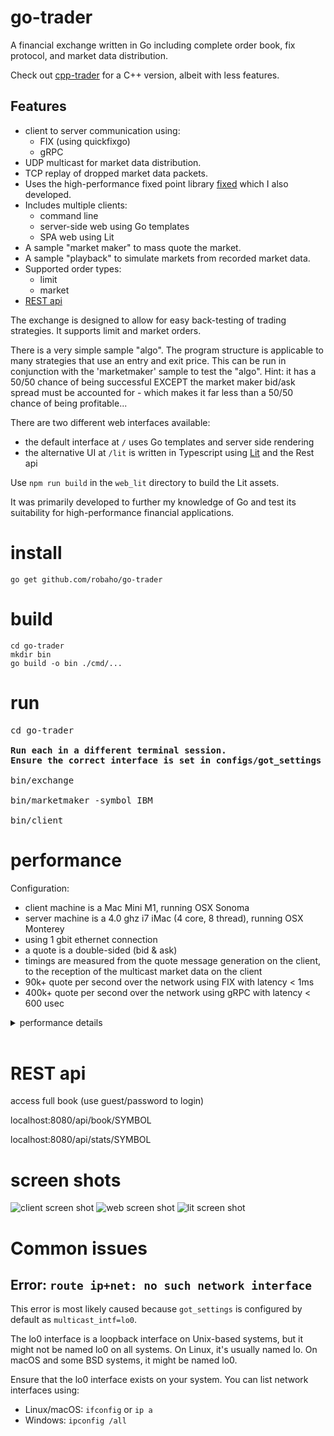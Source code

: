 # go-trader

A financial exchange written in Go including complete order book, fix protocol, and market data distribution.

Check out [cpp-trader](https://github.com/robaho/cpp-trader) for a C++ version, albeit with less features.

## Features

- client to server communication using:
    - FIX (using quickfixgo)
    - gRPC
- UDP multicast for market data distribution.
- TCP replay of dropped market data packets.
- Uses the high-performance fixed point library [fixed](https://github.com/robaho/fixed) which I also developed.
- Includes multiple clients:
    - command line 
    - server-side web using Go templates
    - SPA web using Lit
- A sample "market maker" to mass quote the market.
- A sample "playback" to simulate markets from recorded market data.
- Supported order types:
    - limit
    - market
- [REST api](https://github.com/robaho/go-trader/blob/2b92b5652eb5c6a93b83262f45ba1f237fb180b0/internal/exchange/webserver.go#L41-L54)

The exchange is designed to allow for easy back-testing of trading strategies. It supports limit and market orders.

There is a very simple sample "algo". The program structure is applicable to many strategies that use an entry and exit price.
This can be run in conjunction with the 'marketmaker' sample to test the "algo". Hint: it has a 50/50 chance of being successful EXCEPT the
market maker bid/ask spread must be accounted for - which makes it far less than a 50/50 chance of being profitable...

There are two different web interfaces available:
- the default interface at `/` uses Go templates and server side rendering
- the alternative UI at `/lit` is written in Typescript using [Lit](https://lit.dev) and the Rest api

Use `npm run build` in the `web_lit` directory to build the Lit assets.

It was primarily developed to further my knowledge of Go and test its suitability for high-performance financial applications.

# install

`go get github.com/robaho/go-trader`

# build

```
cd go-trader
mkdir bin
go build -o bin ./cmd/...
```

# run

<pre>
cd go-trader

<strong>Run each in a different terminal session.</strong>
<strong>Ensure the correct interface is set in configs/got_settings for the client.</strong>

bin/exchange

bin/marketmaker -symbol IBM

bin/client
</pre>

# performance

Configuration:

- client machine is a Mac Mini M1, running OSX Sonoma
- server machine is a 4.0 ghz i7 iMac (4 core, 8 thread), running OSX Monterey
- using 1 gbit ethernet connection
- a quote is a double-sided (bid & ask) 
- timings are measured from the quote message generation on the client, to the reception of the multicast market data on the client
- 90k+ quote per second over the network using FIX with latency < 1ms
- 400k+ quote per second over the network using gRPC with latency < 600 usec

<details>
    <summary>performance details</summary>
<br>

**using `marketmaker -bench 75 -proto fix`**

```
updates per second 72707, max ups 72707,  avg rtt 832us, 10% rtt 595us 99% rtt 5365us
updates per second 90279, max ups 90279,  avg rtt 830us, 10% rtt 0us 99% rtt 4515us
updates per second 89215, max ups 90279,  avg rtt 840us, 10% rtt 0us 99% rtt 4851us
```

**using `marketmaker -bench 250 -proto grpc`**

```
updates per second 410094, max ups 414584,  avg rtt 609us, 10% rtt 0us 99% rtt 2390us
updates per second 411559, max ups 414584,  avg rtt 607us, 10% rtt 0us 99% rtt 2455us
updates per second 412884, max ups 414584,  avg rtt 605us, 10% rtt 0us 99% rtt 2270us
```

_The CPUs are saturated on both the client and server._

## less than 3 microseconds per roundtrip quote over the network ! ##
<br>
</details>
<br>

# REST api

access full book (use guest/password to login)

localhost:8080/api/book/SYMBOL

localhost:8080/api/stats/SYMBOL

# screen shots

![client screen shot](doc/clientss.png)
![web screen shot](doc/webss.png)
![lit screen shot](doc/litss.png)

# Common issues

## Error: `route ip+net: no such network interface`

This error is most likely caused because `got_settings` is configured by default as `multicast_intf=lo0`.

The lo0 interface is a loopback interface on Unix-based systems, but it might not be named lo0 on all systems. On Linux, it's usually named lo. On macOS and some BSD systems, it might be named lo0.

Ensure that the lo0 interface exists on your system. You can list network interfaces using:

- Linux/macOS: `ifconfig` or `ip a`
- Windows: `ipconfig /all`
